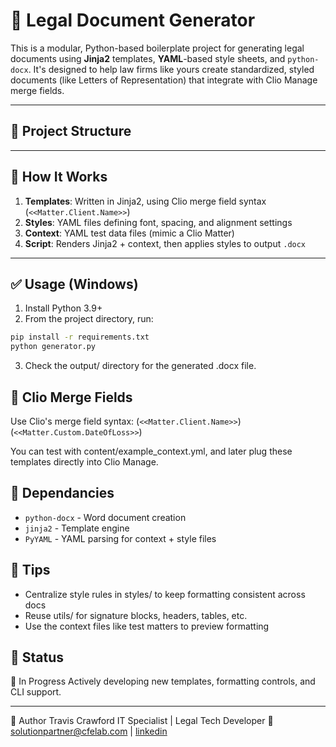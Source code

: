 # 🧾 Legal Document Generator

This is a modular, Python-based boilerplate project for generating legal documents using **Jinja2** templates, **YAML**-based style sheets, and `python-docx`. It's designed to help law firms like yours create standardized, styled documents (like Letters of Representation) that integrate with Clio Manage merge fields.

---

## 📁 Project Structure



---

## 🚀 How It Works

1. **Templates**: Written in Jinja2, using Clio merge field syntax (`<<Matter.Client.Name>>`)
2. **Styles**: YAML files defining font, spacing, and alignment settings
3. **Context**: YAML test data files (mimic a Clio Matter)
4. **Script**: Renders Jinja2 + context, then applies styles to output `.docx`

---

## ✅ Usage (Windows)

1. Install Python 3.9+
2. From the project directory, run:

```bash
pip install -r requirements.txt
python generator.py

```
3. Check the output/ directory for the generated .docx file. 

## 🔄 Clio Merge Fields

Use Clio's merge field 
syntax: (`<<Matter.Client.Name>>`) (`<<Matter.Custom.DateOfLoss>>`)

You can test with content/example_context.yml, and later plug these templates directly into Clio Manage.

## 🔧 Dependancies

* ```python-docx``` - Word document creation
* ```jinja2``` - Template engine
* ```PyYAML``` - YAML parsing for context + style files

## 🧠 Tips

* Centralize style rules in styles/ to keep formatting consistent across docs
* Reuse utils/ for signature blocks, headers, tables, etc.
* Use the context files like test matters to preview formatting

## 📌 Status

🚧 In Progress
Actively developing new templates, formatting controls, and CLI support.


---

👤 Author
Travis Crawford
IT Specialist | Legal Tech Developer
📧 solutionpartner@cfelab.com |
[linkedin](https://www.linkedin.com/in/crawford-t)
